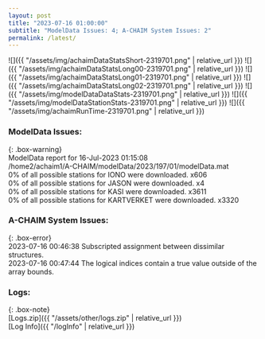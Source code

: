 ```yaml
---
layout: post
title: "2023-07-16 01:00:00"
subtitle: "ModelData Issues: 4; A-CHAIM System Issues: 2"
permalink: /latest/
---
```


![]({{ "/assets/img/achaimDataStatsShort-2319701.png" | relative_url }})
![]({{ "/assets/img/achaimDataStatsLong00-2319701.png" | relative_url }})
![]({{ "/assets/img/achaimDataStatsLong01-2319701.png" | relative_url }})
![]({{ "/assets/img/achaimDataStatsLong02-2319701.png" | relative_url }})
![]({{ "/assets/img/modelDataDataStats-2319701.png" | relative_url }})
![]({{ "/assets/img/modelDataStationStats-2319701.png" | relative_url }})
![]({{ "/assets/img/achaimRunTime-2319701.png" | relative_url }})


### ModelData Issues:  
  
{: .box-warning}  
 ModelData report for 16-Jul-2023 01:15:08   
 /home2/achaim1/A-CHAIM/modelData/2023/197/01/modelData.mat   
 0% of all possible stations for IONO were downloaded. x606   
 0% of all possible stations for JASON were downloaded. x4   
 0% of all possible stations for KASI were downloaded. x3611   
 0% of all possible stations for KARTVERKET were downloaded. x3320   
  
### A-CHAIM System Issues:  
  
{: .box-error}  
2023-07-16 00:46:38 Subscripted assignment between dissimilar structures.  
2023-07-16 00:47:44 The logical indices contain a true value outside of the array bounds.  

### Logs:  
  
{: .box-note}  
[Logs.zip]({{ "/assets/other/logs.zip" | relative_url }})  
[Log Info]({{ "/logInfo" | relative_url }})  
